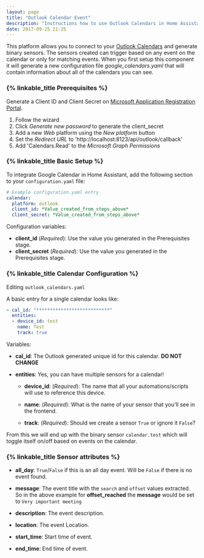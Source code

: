 ```yaml
---
layout: page
title: "Outlook Calendar Event"
description: "Instructions how to use Outlook Calendars in Home Assistant."
date: 2017-09-25 21:25
---
```



This platform allows you to connect to your [Outlook Calendars](https://outlook.live.com/owa/?path=/calendar) and generate binary sensors. The sensors created can trigger based on any event on the calendar or only for matching events. When you first setup this component it will generate a new configuration file *google_calendars.yaml* that will contain information about all of the calendars you can see.

### {% linkable_title Prerequisites %}

Generate a Client ID and Client Secret on [Microsoft Application Registration Portal](https://apps.dev.microsoft.com/portal/register-app).

1. Follow the wizard
1. Click _Generate new password_ to generate the client_secret
1. Add a new _Web_ platform using the _New platform_ button
1. Set the _Redirect URL_ to 'http://localhost:8123/api/outlook/callback'
1. Add 'Calendars.Read' to the _Microsoft Graph Permissions_

### {% linkable_title Basic Setup %}

To integrate Google Calendar in Home Assistant, add the following section to your `configuration.yaml` file:

```yaml
# Example configuration.yaml entry
calendar:
  platform: outlook
  client_id: *Value_created_from_steps_above*
  client_secret: *Value_created_from_steps_above*
```

Configuration variables:

- **client_id** (*Required*): Use the value you generated in the Prerequisites stage.
- **client_secret** (*Required*): Use the value you generated in the Prerequisites stage.

### {% linkable_title Calendar Configuration %}
Editing `outlook_calendars.yaml`

A basic entry for a single calendar looks like:

```yaml
- cal_id: "***************************"
  entities:
  - device_id: test
    name: Test
    track: true
```

Variables:

- **cal_id**: The Outlook generated unique id for this calendar. **DO NOT CHANGE**

- **entities**: Yes, you can have multiple sensors for a calendar!

  - **device_id**: (*Required*): The name that all your automations/scripts will use to reference this device.
  
  - **name**: (*Required*): What is the name of your sensor that you'll see in the frontend.
  
  - **track**: (*Required*): Should we create a sensor `True` or ignore it `False`?
  
From this we will end up with the binary sensor `calendar.test` which will toggle itself on/off based on events on the calendar.

### {% linkable_title Sensor attributes %}

 - **all_day**: `True`/`False` if this is an all day event. Will be `False` if there is no event found.

 - **message**: The event title with the `search` and `offset` values extracted. So in the above example for **offset_reached** the **message** would be set to `Very important meeting`

 - **description**: The event description.

 - **location**: The event Location.

 - **start_time**: Start time of event.

 - **end_time**: End time of event.
